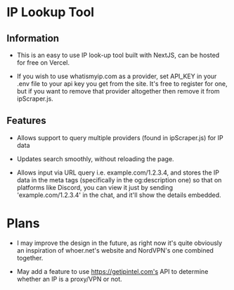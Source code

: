 # IP Lookup Tool

## Information

- This is an easy to use IP look-up tool built with NextJS, can be hosted for free on Vercel. 

- If you wish to use whatismyip.com as a provider, set API_KEY in your .env file to your api key you get from the site. It's free to register for one, but if you want to remove that provider altogether then remove it from ipScraper.js.

## Features

- Allows support to query multiple providers (found in ipScraper.js) for IP data 

- Updates search smoothly, without reloading the page.

- Allows input via URL query i.e. example.com/1.2.3.4, and stores the IP data in the meta tags (specifically in the og:description one) so that on platforms like Discord, you can view it just by sending 'example.com/1.2.3.4' in the chat, and it'll show the details embedded. 


# Plans

- I may improve the design in the future, as right now it's quite obviously an inspiration of whoer.net's website and NordVPN's one combined together.

- May add a feature to use https://getipintel.com's API to determine whether an IP is a proxy/VPN or not.